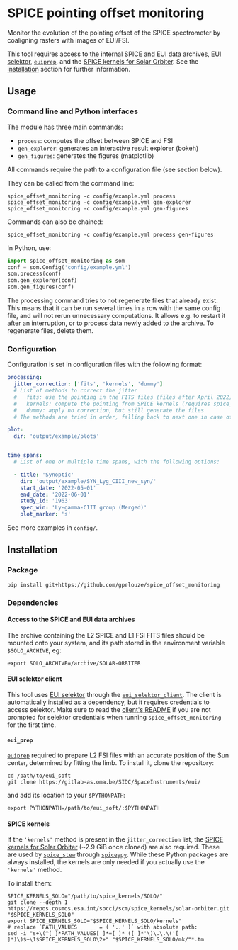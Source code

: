 # SPICE pointing offset monitoring

Monitor the evolution of the pointing offset of the SPICE spectrometer by
coaligning rasters with images of EUI/FSI.

This tool requires access to the internal SPICE and EUI data archives,
[EUI selektor], [`euiprep`], and the [SPICE kernels for Solar
Orbiter][solo-spice-kernels]. See the [installation](#installation) section
for further information.


## Usage

### Command line and Python interfaces

The module has three main commands:

- `process`: computes the offset between SPICE and FSI
- `gen_explorer`: generates an interactive result explorer (bokeh)
- `gen_figures`: generates the figures (matplotlib)

All commands require the path to a configuration file (see section below).

They can be called from the command line:

```shell
spice_offset_monitoring -c config/example.yml process
spice_offset_monitoring -c config/example.yml gen-explorer
spice_offset_monitoring -c config/example.yml gen-figures
```

Commands can also be chained:

```shell
spice_offset_monitoring -c config/example.yml process gen-figures
```

In Python, use:

```python
import spice_offset_monitoring as som
conf = som.Config('config/example.yml')
som.process(conf)
som.gen_explorer(conf)
som.gen_figures(conf)
```

The processing command tries to not regenerate files that already exist. This
means that it can be run several times in a row with the same config file, and
will not rerun unnecessary computations. It allows e.g. to restart it after an
interruption, or to process data newly added to the archive. To regenerate
files, delete them.


### Configuration

Configuration is set in configuration files with the following format:

```yaml
processing:
  jitter_correction: ['fits', 'kernels', 'dummy']
  # List of methods to correct the jitter
  #   fits: use the pointing in the FITS files (files after April 2022)
  #   kernels: compute the pointing from SPICE kernels (requires spice_stew)
  #   dummy: apply no correction, but still generate the files
  # The methods are tried in order, falling back to next one in case of failure

plot:
  dir: 'output/example/plots'


time_spans:
  # List of one or multiple time spans, with the following options:

  - title: 'Synoptic'
    dir: 'output/example/SYN_Lyg_CIII_new_syn/'
    start_date: '2022-05-01'
    end_date: '2022-06-01'
    study_id: '1963'
    spec_win: 'Ly-gamma-CIII group (Merged)'
    plot_marker: 's'
```

See more examples in `config/`.

## Installation

### Package

```shell
pip install git+https://github.com/gpelouze/spice_offset_monitoring
```


### Dependencies

#### Access to the SPICE and EUI data archives

The archive containing the L2 SPICE and L1 FSI FITS files should be mounted
onto your system, and its path stored in the environment variable
`$SOLO_ARCHIVE`, eg:

```shell
export SOLO_ARCHIVE=/archive/SOLAR-ORBITER
```


#### EUI selektor client

This tool uses [EUI selektor] through the [`eui_selektor_client`]. The client
is automatically installed as a dependency, but it requires credentials to
access selektor. Make sure to read the [client's README][`eui_selektor_client`]
if you are not prompted for selektor credentials when running
`spice_offset_monitoring` for the first time.


#### `eui_prep`

[`euiprep`] required to prepare L2 FSI files with an accurate position of the
Sun center, determined by fitting the limb. To install it, clone the
repository:

```shell
cd /path/to/eui_soft
git clone https://gitlab-as.oma.be/SIDC/SpaceInstruments/eui/
```

and add its location to your `$PYTHONPATH`:

```shell
export PYTHONPATH=/path/to/eui_soft/:$PYTHONPATH
```


#### SPICE kernels

If the `'kernels'` method is present in the `jitter_correction` list, the
[SPICE kernels for Solar Orbiter][solo-spice-kernels] (~2.9 GiB once cloned)
are also required. These are used by [`spice_stew`] through [`spiceypy`]. While
these Python packages are always installed, the kernels are only needed if you
actually use the `'kernels'` method.

To install them:

```shell
SPICE_KERNELS_SOLO="/path/to/spice_kernels/SOLO/"
git clone --depth 1 https://repos.cosmos.esa.int/socci/scm/spice_kernels/solar-orbiter.git "$SPICE_KERNELS_SOLO"
export SPICE_KERNELS_SOLO="$SPICE_KERNELS_SOLO/kernels"
# replace `PATH_VALUES       = ( '..' )` with absolute path:
sed -i "s+\(^[ ]*PATH_VALUES[ ]*=[ ]* ([ ]*'\)\.\.\('[ ]*)\)$+\1$SPICE_KERNELS_SOLO\2+" "$SPICE_KERNELS_SOLO/mk/"*.tm
```


[`eui_selektor_client`]: https://github.com/gpelouze/eui_selektor_client/
[EUI selektor]: https://www.sidc.be/EUI/data_internal/selektor/
[`euiprep`]: https://gitlab-as.oma.be/SIDC/SpaceInstruments/eui/
[solo-spice-kernels]: https://www.cosmos.esa.int/web/spice/solar-orbiter
[`spice_stew`]: https://github.com/gpelouze/spice_stew
[`spiceypy`]: https://pypi.org/project/spiceypy/